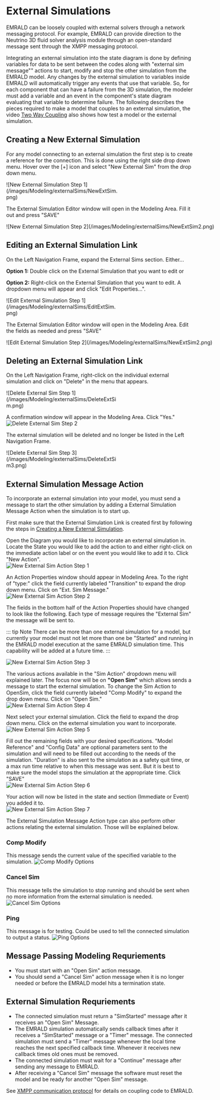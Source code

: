# External Simulations
EMRALD can be loosely coupled with external solvers through a network messaging protocol. For example, EMRALD can provide direction to the Neutrino 3D fluid 
solver analysis module through an open-standard message sent through the XMPP messaging protocol.

Integrating an external simulation into the state diagram is done by defining variables for data to be sent between the codes along with "external sim message""
actions to start, modify and stop the other simulation from the EMRALD model. Any changes by the external simulation to variables inside EMRALD will automatically 
trigger any events that use that variable. So, for each component that can have a failure from the 3D simulation, the modeler must add a variable and an event
in the component's state diagram evaluating that variable to determine failure. The following describes the pieces required to make a model that couples to
an external simulation, the video [Two Way Coupling](https://www.youtube.com/watch?v=IgduGTaZGR8&list=PLX2nBoWRisnXWhC2LD9j4jV0iFzQbRcFX&index=7) also shows how test a model or the external simulation.

## Creating a New External Simulation
For any model connecting to an external simulation the first step is to create a reference for the connection. This is done
using the right side drop down menu. Hover over the [+] icon and select "New External Sim" from the drop down menu. <br>
<div style="width:300px">![New External Simulation Step 1](/images/Modeling/externalSims/NewExtSim.png)</div>

The External Simulation Editor window will open in the Modeling Area. Fill it out and press "SAVE"<br>
<div style="width:700px">![New External Simulation Step 2](/images/Modeling/externalSims/NewExtSim2.png)</div>

## Editing an External Simulation Link
On the Left Navigation Frame, expand the External Sims section. Either...

**Option 1:** Double click on the External Simulation that you want to edit or

**Option 2:** Right-click on the External Simulation that you want to edit. A dropdown menu will appear and click "Edit Properties...".<br>
<div style="width:300px">![Edit External Simulation Step 1](/images/Modeling/externalSims/EditExtSim.png)</div>

The External Simulation Editor window will open in the Modeling Area. Edit the fields as needed and press "SAVE"<br>
<div style="width:600px">![Edit External Simulation Step 2](/images/Modeling/externalSims/NewExtSim2.png)</div>

## Deleting an External Simulation Link
On the Left Navigation Frame, right-click on the individual external simulation and click on "Delete" in the menu that appears.<br>
<div style="width:300px">![Delete External Sim Step 1](/images/Modeling/externalSims/DeleteExtSim.png)</div>

A confirmation window will appear in the Modeling Area. Click "Yes."<br>
![Delete External Sim Step 2](/images/Modeling/externalSims/DeleteExtSim2.png)

The external simulation will be deleted and no longer be listed in the Left Navigation Frame.<br>
<div style="width:300px">![Delete External Sim Step 3](/images/Modeling/externalSims/DeleteExtSim3.png)</div>

## External Simulation Message Action
<!--Informational Note for Courtney: Most properties are here. Edit actions to link with external simulations in OpenSim page.-->
To incorporate an external simulation into your model, you must send a message to start the other simulation by adding a External Simulation Message Action 
when the simulation is to start up.

First make sure that the External Simulation Link is created first by following the steps in [Creating a New External Simulation](#creating-a-new-external-simulation). 

Open the Diagram you would like to incorporate an external simulation in. Locate the State you would like to add the action to and either right-click on the 
immediate action label or on the event you would like to add it to. Click "New Action". <br>
![New External Sim Action Step 1](/images/Modeling/externalSims/ExtSimAction.png)

An Action Properties window should appear in Modeling Area. To the right of "type:" click the field currently labeled "Transition" to expand the drop down menu. 
Click on "Ext. Sim Message."<br>
![New External Sim Action Step 2](/images/Modeling/externalSims/ExtSimAction2.png)

The fields in the bottom half of the Action Properties should have changed to look like the following. Each type of message requires the "External Sim" the message
will be sent to. 

::: tip Note 
There can be more than one external simulation for a model, but currently your model must not let more than one be "Started" and running in the EMRALD model execution at the same EMRALD simulation time. This capability will be added at a future time.
:::

![New External Sim Action Step 3](/images/Modeling/externalSims/ExtSimAction3.png)

The various actions available in the "Sim Action" dropdown menu will explained later. The focus now will be on **"Open Sim"** which allows sends a message to start 
the external simulation. To change the Sim Action to OpenSim, click the field currently labeled "Comp Modify" to expand the drop down menu. Click on "Open Sim." <br>
![New External Sim Action Step 4](/images/Modeling/externalSims/ExtSimAction4.png)

Next select your external simulation. Click the field to expand the drop down menu. Click on the external simulation you want to incorporate.<br>
![New External Sim Action Step 5](/images/Modeling/externalSims/ExtSimAction5.png)

Fill out the remaining fields with your desired specifications. "Model Reference" and "Config Data" are optional parameters sent to the simulation and will need
to be filled out according to the needs of the simulation. "Duration" is also sent to the simulation as a safety quit time, or a max run time relative to when this message was sent. 
But it is best to make sure the model stops the simulation at the appropriate time. Click "SAVE"<br>
![New External Sim Action Step 6](/images/Modeling/externalSims/ExtSimAction6.png)

Your action will now be listed in the state and section (Immediate or Event) you added it to.<br>
![New External Sim Action Step 7](/images/Modeling/externalSims/ExtSimAction7.png)

The External Simulation Message Action type can also perform other actions relating the external simulation. Those will be explained below.

### Comp Modify
This message sends the current value of the specified variable to the simulation. 
![Comp Modify Options](/images/Modeling/externalSims/CompModifyOptions.png)

### Cancel Sim
This message tells the simulation to stop running and should be sent when no more information from the external simulation is needed.
![Cancel Sim Options](/images/Modeling/externalSims/OtherExtSimOptions.png)

### Ping
This message is for testing. Could be used to tell the connected simulation to output a status.
![Ping Options](/images/Modeling/externalSims/PingOptions.png)

## Message Passing Modeling Requriements
- You must start with an "Open Sim" action message.
- You should send a "Cancel Sim" action message when it is no longer needed or before the EMRALD model hits a termination state.

## External Simulation Requriements
- The connected simulation must return a "SimStarted" message after it receives an "Open Sim" Message.
- The EMRALD simulation automatically sends callback times after it receives a "SimStarted" message or a "Timer" message. The connected simulation must send a "Timer" message
whenever the local time reaches the next specified callback time. Whenever it receives new callback times old ones must be removed. 
- The connected simulation must wait for a "Continue" message after sending any message to EMRALD.
- After receiving a "Cancel Sim" message the software must reset the model and be ready for another "Open Sim" message.

See [XMPP communication protocol](/guide/Modeling/xmppProtocol.md) for details on coupling code to EMRALD.

<!--Copyright 2021 Battelle Energy Alliance-->